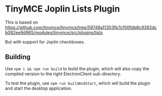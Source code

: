 # TinyMCE Joplin Lists Plugin

This is based on https://github.com/tinymce/tinymce/tree/59748a11303fb7cf00fdb8c9392dcb082ee9d965/modules/tinymce/src/plugins/lists

But with support for Joplin checkboxes.

## Building

Use `npm i && npm run build` to build the plugin, which will also copy the compiled version to the right ElectronClient sub-directory.

To test the plugin, use `npm run buildAndStart`, which will build the plugin and start the desktop application.